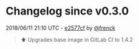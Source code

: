 # Changelog since v0.3.0

2018/06/11 21:10 UTC - [e2577cf](https://github.com/hassio-addons/addon-ide/commit/e2577cfa81382a6c8fa99dcc1fc7d05995efc4b3) by [@frenck](https://github.com/frenck)
> :arrow_up: Upgrades base image in GitLab CI to 1.4.2 

